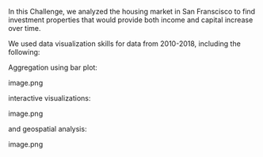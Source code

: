 In this Challenge, we analyzed the housing market in San Franscisco to find investment properties that would provide both income and capital increase over time.

We used data visualization skills for data from 2010-2018, including the following:

Aggregation using bar plot:

image.png

interactive visualizations:

image.png

and geospatial analysis:

image.png
